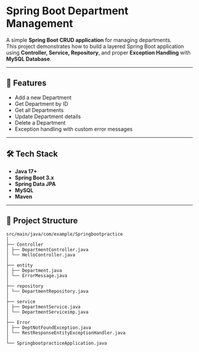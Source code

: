# Spring Boot Department Management

A simple **Spring Boot CRUD application** for managing departments.  
This project demonstrates how to build a layered Spring Boot application using **Controller, Service, Repository**, and proper **Exception Handling** with **MySQL Database**.

---

## 🚀 Features
- Add a new Department  
- Get Department by ID  
- Get all Departments  
- Update Department details  
- Delete a Department  
- Exception handling with custom error messages  

---

## 🛠️ Tech Stack
- **Java 17+**  
- **Spring Boot 3.x**  
- **Spring Data JPA**  
- **MySQL**  
- **Maven**  

---
## 📂 Project Structure

```
src/main/java/com/example/Springbootpractice
│
├── Controller
│ ├── DepartmentController.java
│ └── HelloController.java
│
├── entity
│ ├── Department.java
│ └── ErrorMessage.java
│
├── repository
│ └── DepartmentRepository.java
│
├── service
│ ├── DepartmentService.java
│ └── DepartmentServiceimp.java
│
├── Error
│ ├── DeptNotFoundException.java
│ └── RestResponseEntityExceptionHandler.java
│
└── SpringbootpracticeApplication.java



